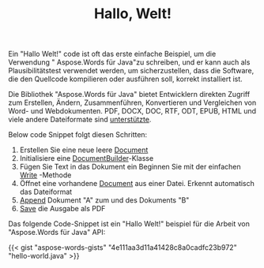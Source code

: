 ﻿---
title: Hallo, Welt!
second_title: Einfaches Beispiel für die Verwendung von Aspose.Words für Java
articleTitle: Hallo, Welt!
linktitle: Hallo Welt
description: "Erstellen, bearbeiten und speichern Sie Ihr erstes Dokument in einem beliebigen unterstützten Format mit Aspose.Words für Java, um seine Einfachheit und Leistungsfähigkeit in Java zu erleben."
type: docs
weight: 20
url: /de/java/hello-world/
timestamp: 2024-01-27-14-07-04
---

Ein "Hallo Welt!" code ist oft das erste einfache Beispiel, um die Verwendung " Aspose.Words für Java"zu schreiben, und er kann auch als Plausibilitätstest verwendet werden, um sicherzustellen, dass die Software, die den Quellcode kompilieren oder ausführen soll, korrekt installiert ist.

Die Bibliothek "Aspose.Words für Java" bietet Entwicklern direkten Zugriff zum Erstellen, Ändern, Zusammenführen, Konvertieren und Vergleichen von Word- und Webdokumenten. PDF, DOCX, DOC, RTF, ODT, EPUB, HTML und viele andere Dateiformate sind [unterstützte](/words/java/supported-document-formats/).

Below code Snippet folgt diesen Schritten:

1. Erstellen Sie eine neue leere [Document](https://reference.aspose.com/words/java/com.aspose.words/document/)
1. Initialisiere eine [DocumentBuilder](https://reference.aspose.com/words/java/com.aspose.words/documentbuilder/)-Klasse
1. Fügen Sie Text in das Dokument ein Beginnen Sie mit der einfachen [Write](https://reference.aspose.com/words/java/com.aspose.words/documentbuilder/#write-java.lang.String) -Methode
1. Öffnet eine vorhandene [Document](https://reference.aspose.com/words/java/com.aspose.words/document/#Document-java.lang.String) aus einer Datei. Erkennt automatisch das Dateiformat
1. [Append](https://reference.aspose.com/words/java/com.aspose.words/document/#appendDocument-com.aspose.words.Document-int) Dokument "A" zum und des Dokuments "B"
1. [Save](https://reference.aspose.com/words/java/com.aspose.words/document/#save-java.lang.String) die Ausgabe als PDF

Das folgende Code-Snippet ist ein "Hallo Welt!" beispiel für die Arbeit von "Aspose.Words für Java" API:

{{< gist "aspose-words-gists" "4e111aa3d11a41428c8a0cadfc23b972" "hello-world.java" >}}
